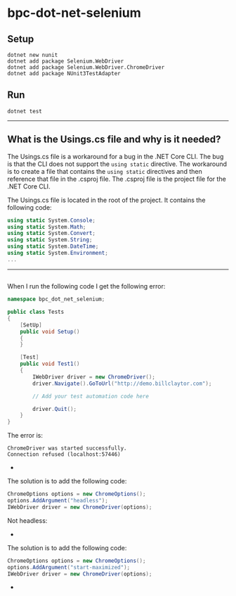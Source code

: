 # bpc-dot-net-selenium

## Setup
```
dotnet new nunit
dotnet add package Selenium.WebDriver
dotnet add package Selenium.WebDriver.ChromeDriver
dotnet add package NUnit3TestAdapter
```

## Run
```
dotnet test
```

---

## What is the Usings.cs file and why is it needed?

The Usings.cs file is a workaround for a bug in the .NET Core CLI.  The bug is that the CLI does not support the `using static` directive.  The workaround is to create a file that contains the `using static` directives and then reference that file in the .csproj file.  The .csproj file is the project file for the .NET Core CLI.

The Usings.cs file is located in the root of the project.  It contains the following code:

```csharp
using static System.Console;
using static System.Math;
using static System.Convert;
using static System.String;
using static System.DateTime;
using static System.Environment;
...
```

---

##
When I run the following code I get the following error:

```csharp
namespace bpc_dot_net_selenium;

public class Tests
{
    [SetUp]
    public void Setup()
    {
    }

    [Test]
    public void Test1()
    {
        IWebDriver driver = new ChromeDriver();
        driver.Navigate().GoToUrl("http://demo.billclaytor.com");

        // Add your test automation code here

        driver.Quit();
    }
}
```

The error is:

```
ChromeDriver was started successfully.
Connection refused (localhost:57446)
```

-

The solution is to add the following code:

```csharp
ChromeOptions options = new ChromeOptions();
options.AddArgument("headless");
IWebDriver driver = new ChromeDriver(options);
```

Not headless:

-

The solution is to add the following code:

```csharp
ChromeOptions options = new ChromeOptions();
options.AddArgument("start-maximized");
IWebDriver driver = new ChromeDriver(options);
```

-
